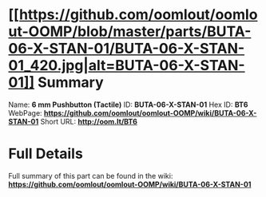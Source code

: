 
[[https://github.com/oomlout/oomlout-OOMP/blob/master/parts/BUTA-06-X-STAN-01/BUTA-06-X-STAN-01_420.jpg|alt=BUTA-06-X-STAN-01]] 
Summary
=================

Name: __6 mm Pushbutton (Tactile)__
ID: __BUTA-06-X-STAN-01__
Hex ID: __BT6__
WebPage: __https://github.com/oomlout/oomlout-OOMP/wiki/BUTA-06-X-STAN-01__
Short URL: __http://oom.lt/BT6__

Full Details
==========================
Full summary of this part can be found in the wiki:   
__https://github.com/oomlout/oomlout-OOMP/wiki/BUTA-06-X-STAN-01__   

